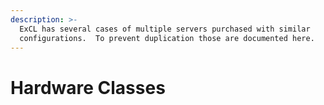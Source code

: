 ```yaml
---
description: >-
  ExCL has several cases of multiple servers purchased with similar
  configurations.  To prevent duplication those are documented here.
---
```


# Hardware Classes

